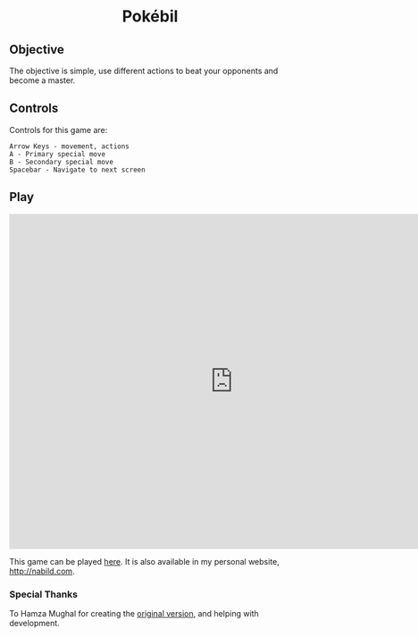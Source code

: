 <h1 align="center">Pokébil</h1>

## Objective

The objective is simple, use different actions to beat your opponents and become
a master.

## Controls

Controls for this game are:
```
Arrow Keys - movement, actions
A - Primary special move
B - Secondary special move
Spacebar - Navigate to next screen
```

## Play

<iframe id="featured-game" style="position:relative; width: 800px; height: 600px; border:none; margin:0; padding:0; overflow:hidden;" src="https://ndarwich.github.io/HW10-Revised"></iframe>

This game can be played [here](https://ndarwich.github.io/HW10-Revised/). It is also
available in my personal website, http://nabild.com.

### Special Thanks

To Hamza Mughal for creating the
[original version](https://hamza-mughal.github.io/cs325-game-prototypes/HW10/),
and helping with development.
